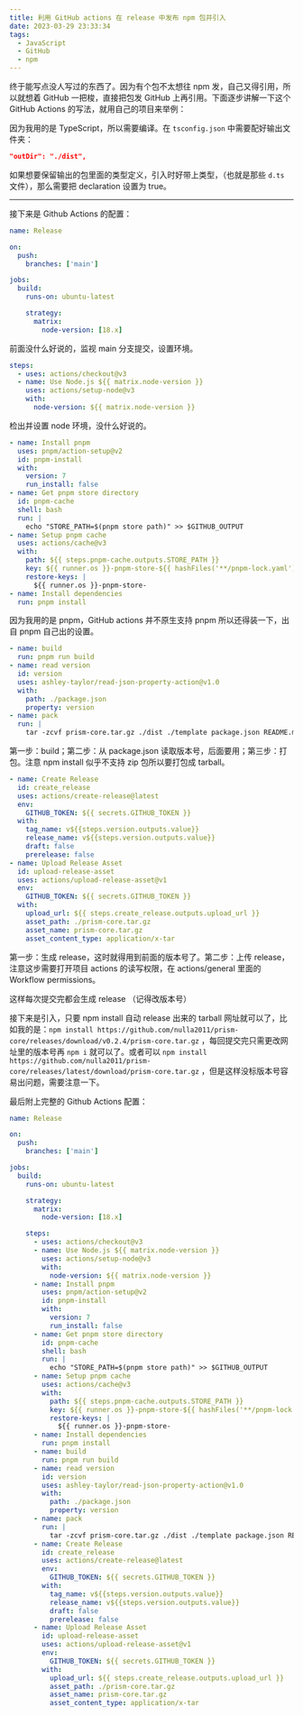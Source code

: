 ```yaml
---
title: 利用 GitHub actions 在 release 中发布 npm 包并引入
date: 2023-03-29 23:33:34
tags: 
  - JavaScript
  - GitHub
  - npm
---
```


终于能写点没人写过的东西了。因为有个包不太想往 npm 发，自己又得引用，所以就想着 GitHub 一把梭，直接把包发 GitHub 上再引用。下面逐步讲解一下这个 GitHub Actions 的写法，就用自己的项目来举例：

<!-- more -->

因为我用的是 TypeScript，所以需要编译。在 `tsconfig.json` 中需要配好输出文件夹：

```json
"outDir": "./dist",
```

如果想要保留输出的包里面的类型定义，引入时好带上类型，（也就是那些 `d.ts` 文件），那么需要把 declaration 设置为 true。

---

接下来是 Github Actions 的配置：

```yaml
name: Release

on:
  push:
    branches: ['main']

jobs:
  build:
    runs-on: ubuntu-latest

    strategy:
      matrix:
        node-version: [18.x]
```

前面没什么好说的，监视 main 分支提交，设置环境。

```yaml
steps:
  - uses: actions/checkout@v3
  - name: Use Node.js ${{ matrix.node-version }}
    uses: actions/setup-node@v3
    with:
      node-version: ${{ matrix.node-version }}
```

检出并设置 node 环境，没什么好说的。

```yaml
- name: Install pnpm
  uses: pnpm/action-setup@v2
  id: pnpm-install
  with:
    version: 7
    run_install: false
- name: Get pnpm store directory
  id: pnpm-cache
  shell: bash
  run: |
    echo "STORE_PATH=$(pnpm store path)" >> $GITHUB_OUTPUT
- name: Setup pnpm cache
  uses: actions/cache@v3
  with:
    path: ${{ steps.pnpm-cache.outputs.STORE_PATH }}
    key: ${{ runner.os }}-pnpm-store-${{ hashFiles('**/pnpm-lock.yaml') }}
    restore-keys: |
      ${{ runner.os }}-pnpm-store-
- name: Install dependencies
  run: pnpm install
```

因为我用的是 pnpm，GitHub actions 并不原生支持 pnpm 所以还得装一下，出自 pnpm 自己出的设置。

```yaml
- name: build
  run: pnpm run build
- name: read version
  id: version
  uses: ashley-taylor/read-json-property-action@v1.0
  with:
    path: ./package.json
    property: version
- name: pack
  run: |
    tar -zcvf prism-core.tar.gz ./dist ./template package.json README.md
```

第一步：build；第二步：从 package.json 读取版本号，后面要用；第三步：打包。注意 npm install 似乎不支持 zip 包所以要打包成 tarball。

```yaml
- name: Create Release
  id: create_release
  uses: actions/create-release@latest
  env:
    GITHUB_TOKEN: ${{ secrets.GITHUB_TOKEN }}
  with:
    tag_name: v${{steps.version.outputs.value}}
    release_name: v${{steps.version.outputs.value}}
    draft: false
    prerelease: false
- name: Upload Release Asset
  id: upload-release-asset
  uses: actions/upload-release-asset@v1
  env:
    GITHUB_TOKEN: ${{ secrets.GITHUB_TOKEN }}
  with:
    upload_url: ${{ steps.create_release.outputs.upload_url }}
    asset_path: ./prism-core.tar.gz
    asset_name: prism-core.tar.gz
    asset_content_type: application/x-tar
```

第一步：生成 release，这时就得用到前面的版本号了。第二步：上传 release，注意这步需要打开项目 actions 的读写权限，在 actions/general 里面的 Workflow permissions。

这样每次提交完都会生成 release （记得改版本号）

接下来是引入，只要 npm install 自动 release 出来的 tarball 网址就可以了，比如我的是：`npm install https://github.com/nulla2011/prism-core/releases/download/v0.2.4/prism-core.tar.gz` ，每回提交完只需更改网址里的版本号再 `npm i` 就可以了。或者可以 `npm install https://github.com/nulla2011/prism-core/releases/latest/download/prism-core.tar.gz` ，但是这样没标版本号容易出问题，需要注意一下。

最后附上完整的 Github Actions 配置：

```yaml
name: Release

on:
  push:
    branches: ['main']

jobs:
  build:
    runs-on: ubuntu-latest

    strategy:
      matrix:
        node-version: [18.x]

    steps:
      - uses: actions/checkout@v3
      - name: Use Node.js ${{ matrix.node-version }}
        uses: actions/setup-node@v3
        with:
          node-version: ${{ matrix.node-version }}
      - name: Install pnpm
        uses: pnpm/action-setup@v2
        id: pnpm-install
        with:
          version: 7
          run_install: false
      - name: Get pnpm store directory
        id: pnpm-cache
        shell: bash
        run: |
          echo "STORE_PATH=$(pnpm store path)" >> $GITHUB_OUTPUT
      - name: Setup pnpm cache
        uses: actions/cache@v3
        with:
          path: ${{ steps.pnpm-cache.outputs.STORE_PATH }}
          key: ${{ runner.os }}-pnpm-store-${{ hashFiles('**/pnpm-lock.yaml') }}
          restore-keys: |
            ${{ runner.os }}-pnpm-store-
      - name: Install dependencies
        run: pnpm install
      - name: build
        run: pnpm run build
      - name: read version
        id: version
        uses: ashley-taylor/read-json-property-action@v1.0
        with:
          path: ./package.json
          property: version
      - name: pack
        run: |
          tar -zcvf prism-core.tar.gz ./dist ./template package.json README.md
      - name: Create Release
        id: create_release
        uses: actions/create-release@latest
        env:
          GITHUB_TOKEN: ${{ secrets.GITHUB_TOKEN }}
        with:
          tag_name: v${{steps.version.outputs.value}}
          release_name: v${{steps.version.outputs.value}}
          draft: false
          prerelease: false
      - name: Upload Release Asset
        id: upload-release-asset
        uses: actions/upload-release-asset@v1
        env:
          GITHUB_TOKEN: ${{ secrets.GITHUB_TOKEN }}
        with:
          upload_url: ${{ steps.create_release.outputs.upload_url }}
          asset_path: ./prism-core.tar.gz
          asset_name: prism-core.tar.gz
          asset_content_type: application/x-tar
```
